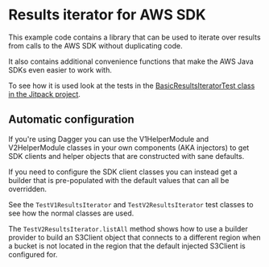Results iterator for AWS SDK
============================

This example code contains a library that can be used to iterate over results from calls to the AWS SDK without duplicating code.

It also contains additional convenience functions that make the AWS Java SDKs even easier to work with.

To see how it is used look at the tests in the [BasicResultsIteratorTest class in the Jitpack project](../../results-iterator-jitpack/java/src/test/java/com/awslabs/aws/iot/resultsiterator/BasicResultsIteratorTest.java).

Automatic configuration
-----------------------

If you're using Dagger you can use the V1HelperModule and V2HelperModule classes in your own components (AKA injectors)
to get SDK clients and helper objects that are constructed with sane defaults.

If you need to configure the SDK client classes you can instead get a builder that is pre-populated with the default
values that can all be overridden.

See the `TestV1ResultsIterator` and `TestV2ResultsIterator` test classes to see how the normal classes are used.

The `TestV2ResultsIterator.listAll` method shows how to use a builder provider to build an S3Client object that connects
to a different region when a bucket is not located in the region that the default injected S3Client is configured for.
